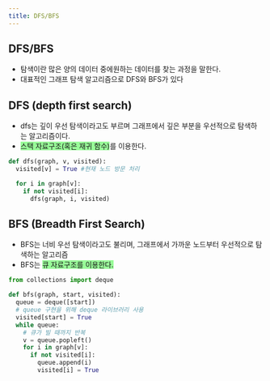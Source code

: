 ```yaml
---
title: DFS/BFS
---
```


## DFS/BFS
- 탐색이란 많은 양의 데이터 중에원하는 데이터를 찾는 과정을 말한다.
- 대표적인 그래프 탐색 알고리즘으로 DFS와 BFS가 있다

## DFS (depth first search)
- dfs는 깊이 우선 탐색이라고도 부르며 그래프에서 깊은 부분을 우선적으로 탐색하는 알고리즘이다.
-  <span style="background-color:rgba(0, 250, 0, 0.4);">스택 자료구조(혹은 재귀 함수)</span>를 이용한다.


```python
def dfs(graph, v, visited):
  visited[v] = True #현재 노드 방문 처리

  for i in graph[v]:
    if not visited[i]:
      dfs(graph, i, visited)
```


## BFS (Breadth First Search)
- BFS는 너비 우선 탐색이라고도 불리며, 그래프에서 가까운 노드부터 우선적으로 탐색하는 알고리즘
- BFS는 <span style="background-color:rgba(0, 250, 0, 0.4);">큐 자료구조를 이용한다.</span>

```python
from collections import deque

def bfs(graph, start, visited):
  queue = deque([start])
  # queue 구현을 위해 deque 라이브러리 사용
  visited[start] = True
  while queue:
    # 큐가 빌 때까지 반복
    v = queue.popleft()
    for i in graph[v]:
      if not visited[i]:
        queue.append(i)
        visited[i] = True

```
